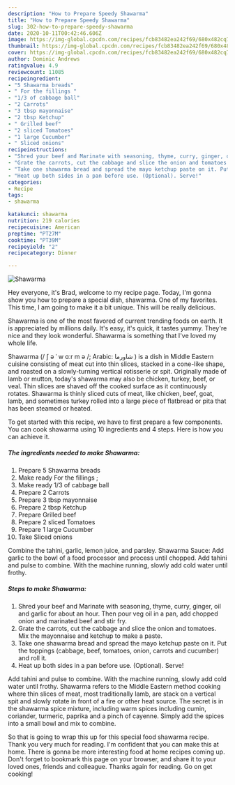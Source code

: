 ```yaml
---
description: "How to Prepare Speedy Shawarma"
title: "How to Prepare Speedy Shawarma"
slug: 302-how-to-prepare-speedy-shawarma
date: 2020-10-11T00:42:46.606Z
image: https://img-global.cpcdn.com/recipes/fcb83482ea242f69/680x482cq70/shawarma-recipe-main-photo.jpg
thumbnail: https://img-global.cpcdn.com/recipes/fcb83482ea242f69/680x482cq70/shawarma-recipe-main-photo.jpg
cover: https://img-global.cpcdn.com/recipes/fcb83482ea242f69/680x482cq70/shawarma-recipe-main-photo.jpg
author: Dominic Andrews
ratingvalue: 4.9
reviewcount: 11085
recipeingredient:
- "5 Shawarma breads"
- " For the fillings "
- "1/3 of cabbage ball"
- "2 Carrots"
- "3 tbsp mayonnaise"
- "2 tbsp Ketchup"
- " Grilled beef"
- "2 sliced Tomatoes"
- "1 large Cucumber"
- " Sliced onions"
recipeinstructions:
- "Shred your beef and Marinate with seasoning, thyme, curry, ginger, oil and garlic for about an hour. Then pour veg oil in a pan, add chopped onion and marinated beef and stir fry."
- "Grate the carrots, cut the cabbage and slice the onion and tomatoes. Mix the mayonnaise and ketchup to make a paste."
- "Take one shawarma bread and spread the mayo ketchup paste on it. Put the toppings (cabbage, beef, tomatoes, onion, carrots and cucumber) and roll it."
- "Heat up both sides in a pan before use. (Optional). Serve!"
categories:
- Recipe
tags:
- shawarma

katakunci: shawarma 
nutrition: 219 calories
recipecuisine: American
preptime: "PT27M"
cooktime: "PT39M"
recipeyield: "2"
recipecategory: Dinner

---
```



![Shawarma](https://img-global.cpcdn.com/recipes/fcb83482ea242f69/680x482cq70/shawarma-recipe-main-photo.jpg)

Hey everyone, it's Brad, welcome to my recipe page. Today, I'm gonna show you how to prepare a special dish, shawarma. One of my favorites. This time, I am going to make it a bit unique. This will be really delicious.

Shawarma is one of the most favored of current trending foods on earth. It is appreciated by millions daily. It's easy, it's quick, it tastes yummy. They're nice and they look wonderful. Shawarma is something that I've loved my whole life.

Shawarma (/ ʃ ə ˈ w ɑːr m ə /; Arabic: شاورما ‎) is a dish in Middle Eastern cuisine consisting of meat cut into thin slices, stacked in a cone-like shape, and roasted on a slowly-turning vertical rotisserie or spit. Originally made of lamb or mutton, today&#39;s shawarma may also be chicken, turkey, beef, or veal. Thin slices are shaved off the cooked surface as it continuously rotates. Shawarma is thinly sliced cuts of meat, like chicken, beef, goat, lamb, and sometimes turkey rolled into a large piece of flatbread or pita that has been steamed or heated.


To get started with this recipe, we have to first prepare a few components. You can cook shawarma using 10 ingredients and 4 steps. Here is how you can achieve it.

<!--inarticleads1-->

##### The ingredients needed to make Shawarma:

1. Prepare 5 Shawarma breads
1. Make ready  For the fillings ;
1. Make ready 1/3 of cabbage ball
1. Prepare 2 Carrots
1. Prepare 3 tbsp mayonnaise
1. Prepare 2 tbsp Ketchup
1. Prepare  Grilled beef
1. Prepare 2 sliced Tomatoes
1. Prepare 1 large Cucumber
1. Take  Sliced onions


Combine the tahini, garlic, lemon juice, and parsley. Shawarma Sauce: Add garlic to the bowl of a food processor and process until chopped. Add tahini and pulse to combine. With the machine running, slowly add cold water until frothy. 

<!--inarticleads2-->

##### Steps to make Shawarma:

1. Shred your beef and Marinate with seasoning, thyme, curry, ginger, oil and garlic for about an hour. Then pour veg oil in a pan, add chopped onion and marinated beef and stir fry.
1. Grate the carrots, cut the cabbage and slice the onion and tomatoes. Mix the mayonnaise and ketchup to make a paste.
1. Take one shawarma bread and spread the mayo ketchup paste on it. Put the toppings (cabbage, beef, tomatoes, onion, carrots and cucumber) and roll it.
1. Heat up both sides in a pan before use. (Optional). Serve!


Add tahini and pulse to combine. With the machine running, slowly add cold water until frothy. Shawarma refers to the Middle Eastern method cooking where thin slices of meat, most traditionally lamb, are stack on a vertical spit and slowly rotate in front of a fire or other heat source. The secret is in the shawarma spice mixture, including warm spices including cumin, coriander, turmeric, paprika and a pinch of cayenne. Simply add the spices into a small bowl and mix to combine. 

So that is going to wrap this up for this special food shawarma recipe. Thank you very much for reading. I'm confident that you can make this at home. There is gonna be more interesting food at home recipes coming up. Don't forget to bookmark this page on your browser, and share it to your loved ones, friends and colleague. Thanks again for reading. Go on get cooking!
